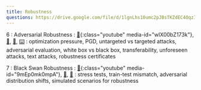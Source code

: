 ```yaml
---
title: Robustness
questions: https://drive.google.com/file/d/1lgnLhs10umc2pJBsTKZdEC4OqzIOllK4/view?usp=sharing
---
```


6
: Adversarial Robustness
    : [🎥](#media-popup){:class="youtube" media-id="wIX00bZ173k"}, [🛝](https://docs.google.com/presentation/d/1HzloChC0XElQkCTI181CN6OaYcVNnB5l37sfuANkcq0/edit?usp=sharing), [📖](https://github.com/centerforaisafety/Intro_to_ML_Safety/blob/master/Adversarial%20Robustness/main.md), [⌨️](https://colab.research.google.com/drive/1ezV-jXyPgXDMSo6LqXyRgV_f2ky0cCFH?copy)
: optimization pressure, PGD, untargeted vs targeted attacks, adversarial evaluation, white box vs black box, transferability, unforeseen attacks, text attacks, robustness certificates

7
: Black Swan Robustness
  : [🎥](#media-popup){:class="youtube" media-id="9mEp0mk0mpA"}, [🛝️](https://docs.google.com/presentation/d/1uW7hNstJAq7_lSyk3yP8yTSjN85itESbDHFRi1F4wiw/edit?usp=sharing), [📖](https://github.com/centerforaisafety/Intro_to_ML_Safety/blob/master/Black%20Swan%20Robustness/main.md)
: stress tests, train-test mismatch, adversarial distribution shifts, simulated scenarios for robustness
